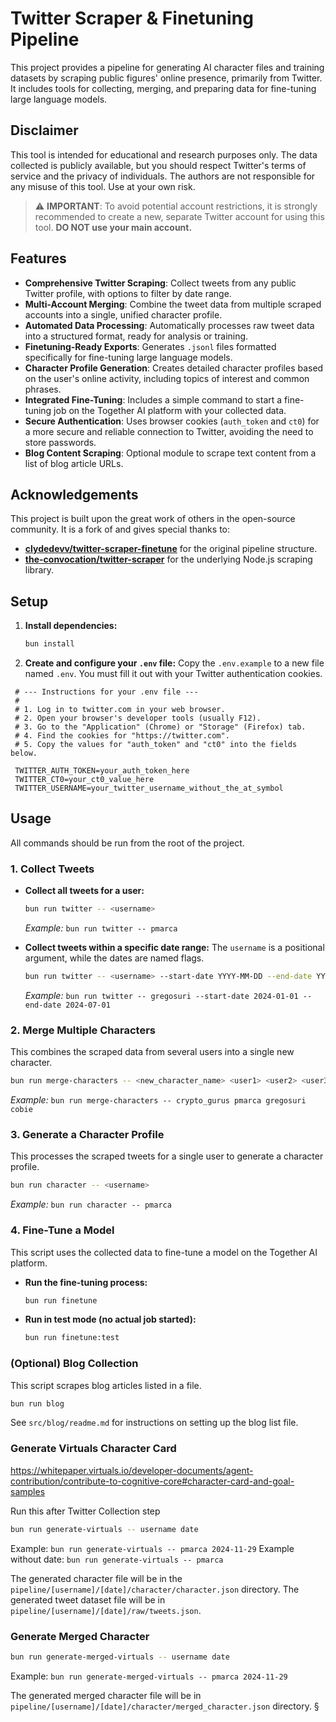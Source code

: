 # Twitter Scraper & Finetuning Pipeline

This project provides a pipeline for generating AI character files and training datasets by scraping public figures' online presence, primarily from Twitter. It includes tools for collecting, merging, and preparing data for fine-tuning large language models.

## Disclaimer

This tool is intended for educational and research purposes only. The data collected is publicly available, but you should respect Twitter's terms of service and the privacy of individuals. The authors are not responsible for any misuse of this tool. Use at your own risk.

> ⚠️ **IMPORTANT**: To avoid potential account restrictions, it is strongly recommended to create a new, separate Twitter account for using this tool. **DO NOT use your main account.**

## Features

-   **Comprehensive Twitter Scraping**: Collect tweets from any public Twitter profile, with options to filter by date range.
-   **Multi-Account Merging**: Combine the tweet data from multiple scraped accounts into a single, unified character profile.
-   **Automated Data Processing**: Automatically processes raw tweet data into a structured format, ready for analysis or training.
-   **Finetuning-Ready Exports**: Generates `.jsonl` files formatted specifically for fine-tuning large language models.
-   **Character Profile Generation**: Creates detailed character profiles based on the user's online activity, including topics of interest and common phrases.
-   **Integrated Fine-Tuning**: Includes a simple command to start a fine-tuning job on the Together AI platform with your collected data.
-   **Secure Authentication**: Uses browser cookies (`auth_token` and `ct0`) for a more secure and reliable connection to Twitter, avoiding the need to store passwords.
-   **Blog Content Scraping**: Optional module to scrape text content from a list of blog article URLs.

## Acknowledgements

This project is built upon the great work of others in the open-source community. It is a fork of and gives special thanks to:

-   **[clydedevv/twitter-scraper-finetune](https://github.com/clydedevv/twitter-scraper-finetune)** for the original pipeline structure.
-   **[the-convocation/twitter-scraper](https://github.com/the-convocation/twitter-scraper)** for the underlying Node.js scraping library.

## Setup

1.  **Install dependencies:**
    ```bash
    bun install
    ```

2.  **Create and configure your `.env` file:**
    Copy the `.env.example` to a new file named `.env`. You must fill it out with your Twitter authentication cookies.

   ```properties
    # --- Instructions for your .env file ---
    #
    # 1. Log in to twitter.com in your web browser.
    # 2. Open your browser's developer tools (usually F12).
    # 3. Go to the "Application" (Chrome) or "Storage" (Firefox) tab.
    # 4. Find the cookies for "https://twitter.com".
    # 5. Copy the values for "auth_token" and "ct0" into the fields below.

    TWITTER_AUTH_TOKEN=your_auth_token_here
    TWITTER_CT0=your_ct0_value_here
    TWITTER_USERNAME=your_twitter_username_without_the_at_symbol
   ```

## Usage

All commands should be run from the root of the project.

### 1. Collect Tweets

-   **Collect all tweets for a user:**
    ```bash
    bun run twitter -- <username>
    ```
    *Example:* `bun run twitter -- pmarca`

-   **Collect tweets within a specific date range:**
    The `username` is a positional argument, while the dates are named flags.
    ```bash
    bun run twitter -- <username> --start-date YYYY-MM-DD --end-date YYYY-MM-DD
    ```
    *Example:* `bun run twitter -- gregosuri --start-date 2024-01-01 --end-date 2024-07-01`

### 2. Merge Multiple Characters

This combines the scraped data from several users into a single new character.

```bash
bun run merge-characters -- <new_character_name> <user1> <user2> <user3> ...
```
*Example:* `bun run merge-characters -- crypto_gurus pmarca gregosuri cobie`

### 3. Generate a Character Profile

This processes the scraped tweets for a single user to generate a character profile.

```bash
bun run character -- <username>
```
*Example:* `bun run character -- pmarca`

### 4. Fine-Tune a Model

This script uses the collected data to fine-tune a model on the Together AI platform.

-   **Run the fine-tuning process:**
    ```bash
    bun run finetune
    ```

-   **Run in test mode (no actual job started):**
    ```bash
    bun run finetune:test
    ```

### (Optional) Blog Collection

This script scrapes blog articles listed in a file.

```bash
bun run blog
```
See `src/blog/readme.md` for instructions on setting up the blog list file.

### Generate Virtuals Character Card
https://whitepaper.virtuals.io/developer-documents/agent-contribution/contribute-to-cognitive-core#character-card-and-goal-samples

Run this after Twitter Collection step 
```bash
bun run generate-virtuals -- username date 
```

Example: `bun run generate-virtuals -- pmarca 2024-11-29`
Example without date: `bun run generate-virtuals -- pmarca`

The generated character file will be in the `pipeline/[username]/[date]/character/character.json` directory.
The generated tweet dataset file will be in `pipeline/[username]/[date]/raw/tweets.json`.

### Generate Merged Character
```bash
bun run generate-merged-virtuals -- username date
```
Example: `bun run generate-merged-virtuals -- pmarca 2024-11-29`

The generated merged character file will be in `pipeline/[username]/[date]/character/merged_character.json` directory.
§